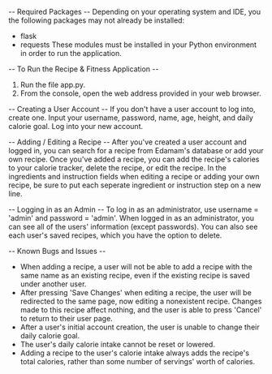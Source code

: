-- Required Packages --
Depending on your operating system and IDE, you the following packages may not already be installed:
 - flask
 - requests
These modules must be installed in your Python environment in order to run the application.

-- To Run the Recipe & Fitness Application --
1. Run the file app.py.
2. From the console, open the web address provided in your web browser.

-- Creating a User Account --
If you don't have a user account to log into, create one.
Input your username, password, name, age, height, and daily calorie goal.
Log into your new account.

-- Adding / Editing a Recipe --
After you've created a user account and logged in, you can search for a recipe from Edamam's database or add your own recipe.
Once you've added a recipe, you can add the recipe's calories to your calorie tracker, delete the recipe, or edit the recipe.
In the ingredients and instruction fields when editing a recipe or adding your own recipe, be sure to put each seperate ingredient or instruction step on a new line.

-- Logging in as an Admin --
To log in as an administrator, use username = 'admin' and password = 'admin'.
When logged in as an administrator, you can see all of the users' information (except passwords).
You can also see each user's saved recipes, which you have the option to delete.

-- Known Bugs and Issues --
 - When adding a recipe, a user will not be able to add a recipe with the same name as an existing recipe, even if the existing recipe is saved under another user.
 - After pressing 'Save Changes' when editing a recipe, the user will be redirected to the same page, now editing a nonexistent recipe. Changes made to this recipe affect nothing, and the user is able to press 'Cancel' to return to their user page.
 - After a user's initial account creation, the user is unable to change their daily calorie goal.
 - The user's daily calorie intake cannot be reset or lowered.
 - Adding a recipe to the user's calorie intake always adds the recipe's total calories, rather than some number of servings' worth of calories.
